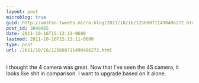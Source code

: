 ```yaml
---
layout: post
microblog: true
guid: http://vmstan-tweets.micro.blog/2011/10/16/125680711490486272.html
post_id: 3040065
date: 2011-10-16T15:13:11-0600
lastmod: 2011-10-16T15:13:11-0600
type: post
url: /2011/10/16/125680711490486272.html
---
```

I thought the 4 camera was great. Now that I've seen the 4S camera, it looks like shit in comparison. I want to upgrade based on it alone.
